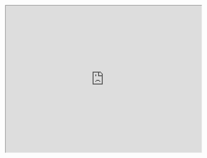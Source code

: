 <iframe src="https://drive.google.com/file/d/0BxalNDD_QaodRXZSVlNZZ2t0aXc/preview" width="640" height="480"></iframe>